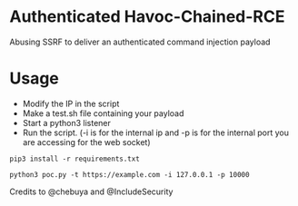 # Authenticated Havoc-Chained-RCE
Abusing SSRF to deliver an authenticated command injection payload

# Usage

- Modify the IP in the script
- Make a test.sh file containing your payload
- Start a python3 listener
- Run the script. (-i is for the internal ip and -p is for the internal port you are accessing for the web socket)

```pip3 install -r requirements.txt```

```python3 poc.py -t https://example.com -i 127.0.0.1 -p 10000```

Credits to @chebuya and @IncludeSecurity
